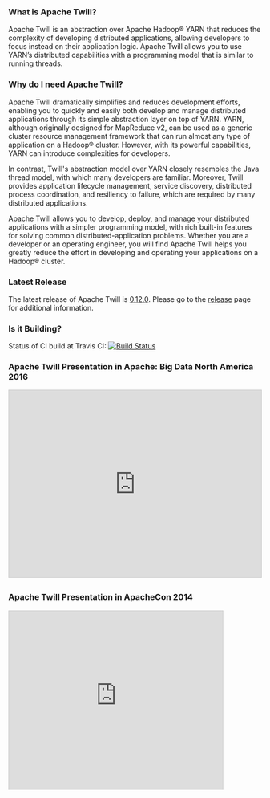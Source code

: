 <!--
 Licensed to the Apache Software Foundation (ASF) under one
 or more contributor license agreements.  See the NOTICE file
 distributed with this work for additional information
 regarding copyright ownership.  The ASF licenses this file
 to you under the Apache License, Version 2.0 (the
 "License"); you may not use this file except in compliance
 with the License.  You may obtain a copy of the License at

     http://www.apache.org/licenses/LICENSE-2.0

 Unless required by applicable law or agreed to in writing, software
 distributed under the License is distributed on an "AS IS" BASIS,
 WITHOUT WARRANTIES OR CONDITIONS OF ANY KIND, either express or implied.
 See the License for the specific language governing permissions and
 limitations under the License.
-->

<head>
  <title>Home</title>
</head>

### What is Apache Twill?

Apache Twill is an abstraction over Apache Hadoop® YARN that reduces the complexity of developing distributed applications,
allowing developers to focus instead on their application logic. Apache Twill allows you to use YARN’s distributed
capabilities with a programming model that is similar to running threads.

### Why do I need Apache Twill?

Apache Twill dramatically simplifies and reduces development efforts, enabling you to quickly and
easily both develop and manage distributed applications through its simple abstraction layer on top of YARN.
YARN, although originally designed for MapReduce v2, can be used as a generic cluster resource management framework
that can run almost any type of application on a Hadoop® cluster. However, with its powerful capabilities, YARN can 
introduce complexities for developers. 

In contrast, Twill's abstraction model over YARN closely resembles the Java thread model, with which many developers are
familiar. Moreover, Twill provides application lifecycle management, service discovery, distributed process coordination, and resiliency to failure, which are required by many distributed applications.

Apache Twill allows you to develop, deploy, and manage your distributed applications with a simpler programming model,
with rich built-in features for solving common distributed-application problems. Whether you are a developer or an
operating engineer, you will find Apache Twill helps you greatly reduce the effort in developing and operating your
applications on a Hadoop® cluster.

### Latest Release

The latest release of Apache Twill is [0.12.0](releases/0.12.0.html). 
Please go to the [release](releases/0.12.0.html) page for additional information.

### Is it Building?

Status of CI build at Travis CI: [![Build Status](https://travis-ci.org/apache/twill.svg?branch=master)](https://travis-ci.org/apache/twill)

### Apache Twill Presentation in Apache: Big Data North America 2016

<iframe src="http://www.slideshare.net/slideshow/embed_code/key/2bCOzXHycldrtP" width="595" height="373" frameborder="0" marginwidth="0" marginheight="0" scrolling="no" style="border:1px solid #CCC; border-width:1px; margin-bottom:5px; max-width: 100%;" allowfullscreen="true"> </iframe>

### Apache Twill Presentation in ApacheCon 2014

<iframe src="http://www.slideshare.net/slideshow/embed_code/33789812" width="427" height="356" frameborder="0" marginwidth="0" marginheight="0" scrolling="no" style="border:1px solid #CCC; border-width:1px 1px 0; margin-bottom:5px; max-width: 100%;" allowfullscreen="true">
</iframe>
